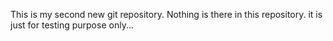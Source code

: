 This is my second new git repository. Nothing is there in this repository. it is just for testing purpose only...
